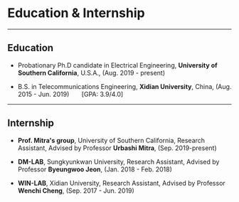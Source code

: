 ---
---

# Education & Internship

***

## Education

* Probationary Ph.D candidate in Electrical Engineering, **University of Southern California**, U.S.A., (Aug. 2019 - present)

* B.S. in Telecommunications Engineering, **Xidian University**, China, (Aug. 2015 - Jun. 2019)&emsp;&emsp;[GPA: 3.9/4.0]
&nbsp;

***

## Internship

* **Prof. Mitra's group**, University of Southern California, Research Assistant, Advised by Professor **Urbashi Mitra**, (Sep. 2019-present) 

* **DM-LAB**, Sungkyunkwan University, Research Assistant, Advised by Professor **Byeungwoo Jeon**, (Jan. 2018 - Feb. 2018)

* **WIN-LAB**, Xidian University, Research Assistant, Advised by Professor **Wenchi Cheng**, (Sep. 2017 - Jun. 2019)
